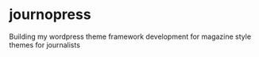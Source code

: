 # journopress
Building my wordpress theme framework development for magazine style themes for journalists
